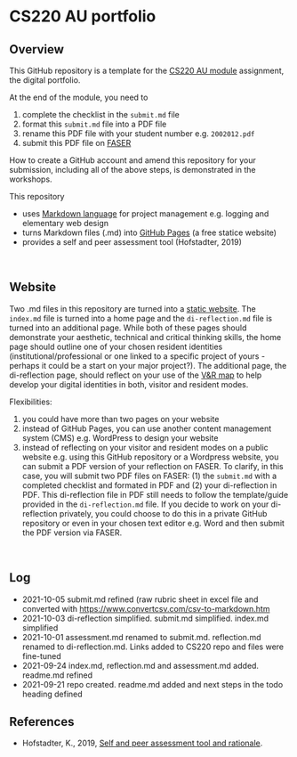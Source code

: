 <!-- #todo
- update on Brave?
- all files: logic/aesthetic/grammar/ref to other repo check
- add ideas from last year's examples
- make screencast on submitting - start from making a GitHub repo
-->

# CS220 AU portfolio

## Overview
This GitHub repository is a template for the [CS220 AU module](https://github.com/krisztian-hofstadter-tedor/CS220-AU-navigating-the-digital-world) assignment, the digital portfolio.

At the end of the module, you need to 
1. complete the checklist in the `submit.md` file
2. format this `submit.md` file into a PDF file
3. rename this PDF file with your student number e.g. `2002012.pdf`
4. submit this PDF file on [FASER](https://faser.essex.ac.uk/)

<!-- #todo make screencast and link video -->

How to create a GitHub account and amend this repository for your submission, including all of the above steps, is demonstrated in the workshops. 

This repository
- uses [Markdown language](https://guides.github.com/features/mastering-markdown/) for project management e.g. logging and elementary web design
- turns Markdown files (.md) into [GitHub Pages](https://pages.github.com/) (a free statice website)
- provides a self and peer assessment tool (Hofstadter, 2019)

<br>

## Website
Two .md files in this repository are turned into a [static website](https://krisztian-hofstadter-tedor.github.io/CS220-AU-portfolio/). The `index.md` file is turned into a home page and the `di-reflection.md` file is turned into an additional page. While both of these pages should demonstrate your aesthetic, technical and critical thinking skills, the home page should outline <!-- #todo is there a better phrase for this --> one of your chosen resident identities (institutional/professional or one linked to a specific project of yours - perhaps it could be a start on your major project?). The additional page, the di-reflection page, should reflect on your use of the [V&R map](https://krisztian-hofstadter-tedor.github.io/CS220-AU-navigating-the-digital-world/digital-identities) to help develop your digital identities in both, visitor and resident modes. 

Flexibilities:   
1. you could have more than two pages on your website 
2. instead of GitHub Pages, you can use another content management system (CMS) e.g. WordPress to design your website
3. instead of reflecting on your visitor and resident modes on a public website e.g. using this GitHub repository or a Wordpress website, you can submit a PDF version of your reflection on FASER. To clarify, in this case, you will submit two PDF files on FASER: (1) the `submit.md` with a completed checklist and formated in PDF and (2) your di-reflection in PDF. This di-reflection file in PDF still needs to follow the template/guide provided in the `di-reflection.md` file. If you decide to work on your di-reflection privately, you could choose to do this in a private GitHub repository or even in your chosen text editor e.g. Word and then submit the PDF version via FASER. 

<br>

## Log
<!-- #todo remove content of template's log and add my own -->
- 2021-10-05 submit.md refined (raw rubric sheet in excel file and converted with https://www.convertcsv.com/csv-to-markdown.htm
- 2021-10-03 di-reflection simplified. submit.md simplified. index.md simplified
- 2021-10-01 assessment.md renamed to submit.md. reflection.md renamed to di-reflection.md. Links added to CS220 repo and files were fine-tuned
- 2021-09-24 index.md, reflection.md and assessment.md added. readme.md refined
- 2021-09-21 repo created. readme.md added and next steps in the todo heading defined

## References
- Hofstadter, K., 2019, [Self and peer assessment tool and rationale](https://khofstadter.com/assets/doc/Hofstadter-2019-self-and-peer-assessment-tool-and-rationale.pdf).
